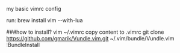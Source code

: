 my basic vimrc config    

run: brew install vim --with-lua    

###how to install?
	vim ~/.vimrc
 	copy content to .vimrc
  	git clone https://github.com/gmarik/Vundle.vim.git ~/.vim/bundle/Vundle.vim
	:BundleInstall
	
